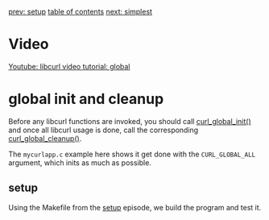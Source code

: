 [prev: setup](../setup/) [table of contents](../) [next: simplest](../simplest/)

# Video

[Youtube: libcurl video tutorial: global](https://youtu.be/X3bq2uf0OEU)

# global init and cleanup

Before any libcurl functions are invoked, you should call
[curl_global_init()](https://curl.haxx.se/libcurl/c/curl_global_init.html) and
once all libcurl usage is done, call the corresponding
[curl_global_cleanup()](https://curl.haxx.se/libcurl/c/curl_global_cleanup.html).

The `mycurlapp.c` example here shows it get done with the `CURL_GLOBAL_ALL`
argument, which inits as much as possible.

## setup

Using the Makefile from the [setup](../setup/) episode, we build the program
and test it.
